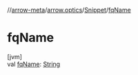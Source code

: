 //[arrow-meta](../../../index.md)/[arrow.optics](../index.md)/[Snippet](index.md)/[fqName](fq-name.md)

# fqName

[jvm]\
val [fqName](fq-name.md): [String](https://kotlinlang.org/api/latest/jvm/stdlib/kotlin/-string/index.html)

